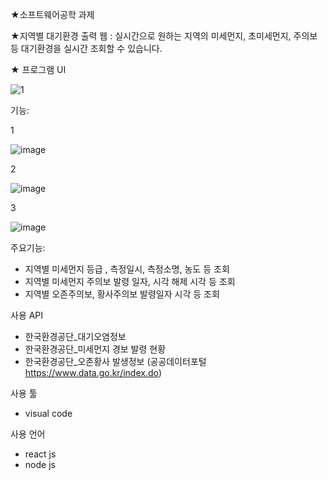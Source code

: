 ★소프트웨어공학 과제

★지역별 대기환경 출력 웹
: 실시간으로 원하는 지역의 미세먼지, 초미세먼지, 주의보등 대기환경을 실시간 조회할 수 있습니다.

★ 프로그램 UI

![1](https://github.com/Hwije-Jung/misemungi/assets/66118485/8754d0e6-afce-4c59-8095-451e560e2772)

기능:

1

![image](https://github.com/Hwije-Jung/misemungi/assets/66118485/eb66adfd-e5cd-476d-9988-a053d3714259)

2

![image](https://github.com/Hwije-Jung/misemungi/assets/66118485/f4d0125a-7674-482f-828d-f0cbe33e32ea)

3

![image](https://github.com/Hwije-Jung/misemungi/assets/66118485/fd702faa-55ed-4b13-9747-41f0c569ddce)

주요기능:
- 지역별 미세먼지 등급 , 측정일시, 측정소명, 농도 등 조회
- 지역별 미세먼지 주의보 발령 일자, 시각 해제 시각 등 조회
- 지역별 오존주의보, 황사주의보 발령일자 시각 등 조회


사용 API

  - 한국환경공단_대기오염정보
  - 한국환경공단_미세먼지 경보 발령 현황
  - 한국환경공단_오존황사 발생정보
  (공공데이터포털 https://www.data.go.kr/index.do) 

사용 툴
  - visual code

사용 언어
  - react js
  - node js


